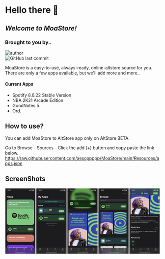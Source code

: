 # Hello there 👋
## _Welcome to MoaStore!_
### Brought to you by..

![author](https://img.shields.io/badge/author-aesoppppp-brightgreen)  
![GitHub last commit](https://img.shields.io/github/last-commit/aesoppppp/MoaStore?style=for-the-badge)

MoaStore is a easy-to-use, always-ready, online-altstore source for you.  
There are only a few apps available, but we'll add more and more..

#### Current Apps
- Spotify 8.6.22 Stable Version  
- NBA 2K21 Arcade Edition  
- GoodNotes 5  
- Ord.  

## How to use?
You can add MoaStore to AltStore app only on AltStore BETA.  

Go to Browse - Sources - Click the add (+) button and copy paste the link below.  
https://raw.githubusercontent.com/aesoppppp/MoaStore/main/Resources/apps.json

## ScreenShots
![shot](https://raw.githubusercontent.com/aesoppppp/MoaStore/main/Resources/ScreenShots/work/Slide.png)
